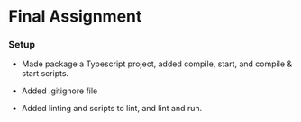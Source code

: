 # Final Assignment

### Setup

- Made package a Typescript project, added compile, start, and compile & start scripts.

- Added .gitignore file

- Added linting and scripts to lint, and lint and run.